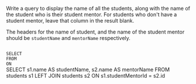 Write a query to display the name of all the students, along with the name of the student who is their student mentor. For students who don't have a student mentor, leave that column in the result blank.

The headers for the name of student, and the name of the student mentor should be `studentName` and `mentorName` respectively.



<codeblock language="sql" dbName="students2-v3.db" type="exercise" testMode="fixedInput">
<code>
SELECT 
FROM
ON
</code>

<solution>
SELECT s1.name AS studentName,
       s2.name AS mentorName
FROM   students s1 LEFT JOIN students s2
ON     s1.studentMentorId = s2.id
</solution>
</codeblock>